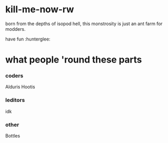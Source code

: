 # kill-me-now-rw
born from the depths of isopod hell, this monstrosity is just an ant farm for modders.

have fun :hunterglee:

# what people 'round these parts
### coders
Alduris
Hootis
### leditors
idk
### other
Bottles
